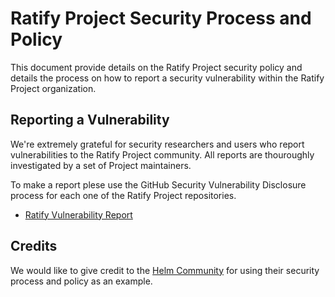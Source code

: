 # Ratify Project Security Process and Policy
This document provide details on the Ratify Project security policy and details the process on how to report a security vulnerability within the Ratify Project organization. 

## Reporting a Vulnerability

We're extremely grateful for security researchers and users who report vulnerabilities to the Ratify Project community. All reports are thouroughly investigated by a set of Project maintainers.

To make a report plese use the GitHub Security Vulnerability Disclosure process for each one of the Ratify Project repositories.
- [Ratify Vulnerability Report](https://github.com/ratify-project/ratify/security/advisories/new)

## Credits
We would like to give credit to the [Helm Community](https://github.com/helm/community) for using their security process and policy as an example.